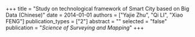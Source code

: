 +++
title = "Study on technological framework of Smart City based on Big Data (Chinese)"
date = 2014-01-01
authors = ["Yajie Zhu", "Qi LI", "Xiao FENG"]
publication_types = ["2"]
abstract = ""
selected = "false"
publication = "*Science of Surveying and Mapping*"
+++

